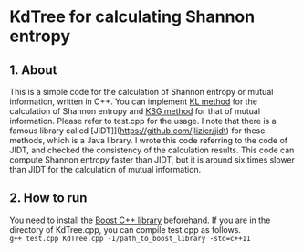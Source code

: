 # KdTree for calculating Shannon entropy
## 1. About
This is a simple code for the calculation of Shannon entropy or mutual information, written in C++.
You can implement [KL method](http://www.mathnet.ru/php/archive.phtml?wshow=paper&jrnid=ppi&paperid=797&option_lang=eng) for the calculation of Shannon entropy and [KSG method](https://journals.aps.org/pre/abstract/10.1103/PhysRevE.69.066138) for that of mutual information.
Please refer to test.cpp for the usage.
I note that there is a famous library called [JIDT]](https://github.com/jlizier/jidt) for these methods, which is a Java library.
I wrote this code referring to the code of JIDT, and checked the consistency of the calculation results.
This code can compute Shannon entropy faster than JIDT, but it is around six times slower than JIDT for the calculation of mutual information.

## 2. How to run
You need to install the [Boost C++ library](https://www.boost.org) beforehand. If you are in the directory of KdTree.cpp, you can compile test.cpp as follows.  
```g++ test.cpp KdTree.cpp -I/path_to_boost_library -std=c++11```
